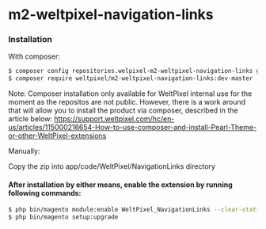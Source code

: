 # m2-weltpixel-navigation-links

### Installation

With composer:

```sh
$ composer config repositories.welpixel-m2-weltpixel-navigation-links git git@github.com:rusdragos/m2-weltpixel-navigation-links.git
$ composer require weltpixel/m2-weltpixel-navigation-links:dev-master
```
Note: Composer installation only available for WeltPixel internal use for the moment as the repositos are not public. However, there is a work around that will allow you to install the product via composer, described in the article below: https://support.weltpixel.com/hc/en-us/articles/115000216654-How-to-use-composer-and-install-Pearl-Theme-or-other-WeltPixel-extensions


Manually:

Copy the zip into app/code/WeltPixel/NavigationLinks directory


#### After installation by either means, enable the extension by running following commands:

```sh
$ php bin/magento module:enable WeltPixel_NavigationLinks --clear-static-content
$ php bin/magento setup:upgrade
```
